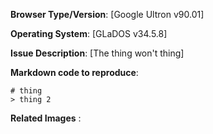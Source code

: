 **Browser Type/Version**: [Google Ultron v90.01]

**Operating System**: [GLaDOS v34.5.8]

**Issue Description**: [The thing won't thing]

**Markdown code to reproduce**:

```
# thing
> thing 2
```

**Related Images** :
